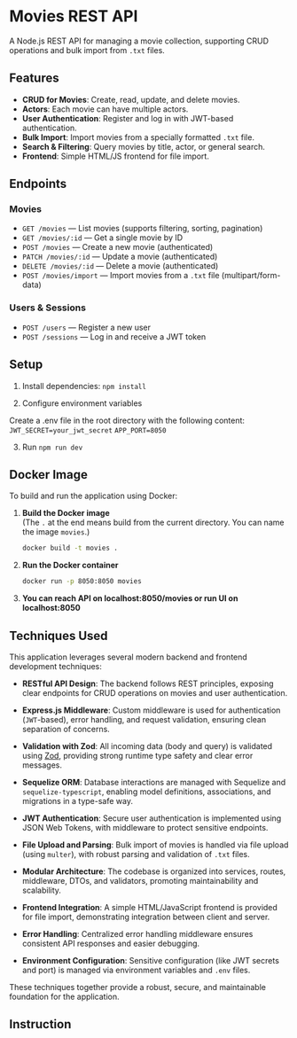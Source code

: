 # Movies REST API

A Node.js REST API for managing a movie collection, supporting CRUD operations and bulk import from `.txt` files.

## Features

- **CRUD for Movies**: Create, read, update, and delete movies.
- **Actors**: Each movie can have multiple actors.
- **User Authentication**: Register and log in with JWT-based authentication.
- **Bulk Import**: Import movies from a specially formatted `.txt` file.
- **Search & Filtering**: Query movies by title, actor, or general search.
- **Frontend**: Simple HTML/JS frontend for file import.

## Endpoints

### Movies

- `GET /movies` — List movies (supports filtering, sorting, pagination)
- `GET /movies/:id` — Get a single movie by ID
- `POST /movies` — Create a new movie (authenticated)
- `PATCH /movies/:id` — Update a movie (authenticated)
- `DELETE /movies/:id` — Delete a movie (authenticated)
- `POST /movies/import` — Import movies from a `.txt` file (multipart/form-data)

### Users & Sessions

- `POST /users` — Register a new user
- `POST /sessions` — Log in and receive a JWT token

## Setup

1. Install dependencies:
`npm install`

2. Configure environment variables

Create a .env file in the root directory with the following content:
`JWT_SECRET=your_jwt_secret`
`APP_PORT=8050`

3. Run `npm run dev`

## Docker Image

To build and run the application using Docker:

1. **Build the Docker image**  
   (The `.` at the end means build from the current directory. You can name the image `movies`.)

   ```sh
   docker build -t movies .

2. **Run the Docker container**
   ```sh
   docker run -p 8050:8050 movies

3. **You can reach API on localhost:8050/movies or run UI on localhost:8050**

## Techniques Used

This application leverages several modern backend and frontend development techniques:

- **RESTful API Design**: The backend follows REST principles, exposing clear endpoints for CRUD operations on movies and user authentication.

- **Express.js Middleware**: Custom middleware is used for authentication (`JWT`-based), error handling, and request validation, ensuring clean separation of concerns.

- **Validation with Zod**: All incoming data (body and query) is validated using [Zod](https://zod.dev/), providing strong runtime type safety and clear error messages.

- **Sequelize ORM**: Database interactions are managed with Sequelize and `sequelize-typescript`, enabling model definitions, associations, and migrations in a type-safe way.

- **JWT Authentication**: Secure user authentication is implemented using JSON Web Tokens, with middleware to protect sensitive endpoints.

- **File Upload and Parsing**: Bulk import of movies is handled via file upload (using `multer`), with robust parsing and validation of `.txt` files.

- **Modular Architecture**: The codebase is organized into services, routes, middleware, DTOs, and validators, promoting maintainability and scalability.

- **Frontend Integration**: A simple HTML/JavaScript frontend is provided for file import, demonstrating integration between client and server.

- **Error Handling**: Centralized error handling middleware ensures consistent API responses and easier debugging.

- **Environment Configuration**: Sensitive configuration (like JWT secrets and port) is managed via environment variables and `.env` files.

These techniques together provide a robust, secure, and maintainable foundation for the application.

## Instruction
